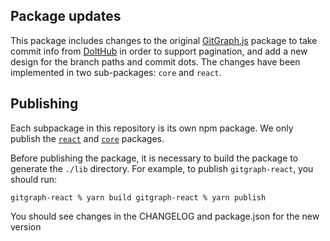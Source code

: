 ## Package updates

This package includes changes to the original [GitGraph.js](https://github.com/nicoespeon/gitgraph.js) package to take commit info from [DoltHub](https://www.dolthub.com) in order to support pagination, and add a new design for the branch paths and commit dots.
The changes have been implemented in two sub-packages: `core` and `react`.

## Publishing

Each subpackage in this repository is its own npm package. We only publish the [`react`](https://www.npmjs.com/package/@dolthub/gitgraph-react) and [`core`](https://www.npmjs.com/package/@dolthub/gitgraph-core) packages.

Before publishing the package, it is necessary to build the package to generate the `./lib` directory. For example, to publish `gitgraph-react`, you should run:

`gitgraph-react % yarn build gitgraph-react % yarn publish`

You should see changes in the CHANGELOG and package.json for the new version
